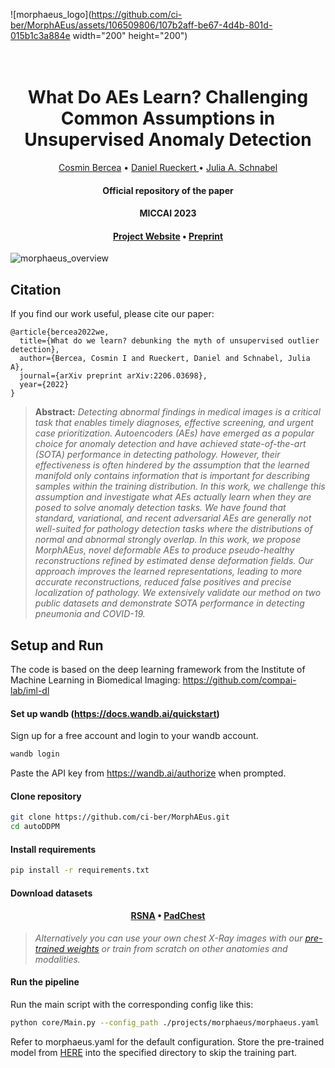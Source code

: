 ![morphaeus_logo](https://github.com/ci-ber/MorphAEus/assets/106509806/107b2aff-be67-4d4b-801d-015b1c3a884e width="200" height="200")

<h1 align="center">
  <br>
What Do AEs Learn? Challenging Common Assumptions in Unsupervised Anomaly Detection
  <br>
</h1>
</h1>
  <p align="center">
    <a href="https://ci.bercea.net">Cosmin Bercea</a> •
    <a href="https://aim-lab.io/author/daniel-ruckert/">Daniel Rueckert </a> •
    <a href="https://compai-lab.github.io/author/julia-a.-schnabel/">Julia A. Schnabel </a>
  </p>
<h4 align="center">Official repository of the paper</h4>
<h4 align="center">MICCAI 2023</h4>
<h4 align="center"><a href="https://ci.bercea.net/project/morphaeus/">Project Website</a> • <a href="https://arxiv.org/pdf/2206.03698.pdf">Preprint</a> </h4>

![morphaeus_overview](https://github.com/ci-ber/MorphAEus/assets/106509806/9265fb3b-6d69-4f8b-ad73-4ff65f2a1813)


## Citation

If you find our work useful, please cite our paper:
```
@article{bercea2022we,
  title={What do we learn? debunking the myth of unsupervised outlier detection},
  author={Bercea, Cosmin I and Rueckert, Daniel and Schnabel, Julia A},
  journal={arXiv preprint arXiv:2206.03698},
  year={2022}
}
```

> **Abstract:** *Detecting abnormal findings in medical images is a critical task that enables timely diagnoses, effective screening, and urgent case prioritization. Autoencoders (AEs) have emerged as a popular choice for anomaly detection and have achieved state-of-the-art (SOTA) performance in detecting pathology. However, their effectiveness is often hindered by the assumption that the learned manifold only contains information that is important for describing samples within the training distribution. In this work, we challenge this assumption and investigate what AEs actually learn when they are posed to solve anomaly detection tasks. We have found that standard, variational, and recent adversarial AEs are generally not well-suited for pathology detection tasks where the distributions of normal and abnormal strongly overlap. In this work, we propose MorphAEus, novel deformable AEs to produce pseudo-healthy reconstructions refined by estimated dense deformation fields. Our approach improves the learned representations, leading to more accurate reconstructions, reduced false positives and precise localization of pathology. We extensively validate our method on two public datasets and demonstrate SOTA performance in detecting pneumonia and COVID-19.*


## Setup and Run

The code is based on the deep learning framework from the Institute of Machine Learning in Biomedical Imaging: https://github.com/compai-lab/iml-dl

#### Set up wandb (https://docs.wandb.ai/quickstart)

Sign up for a free account and login to your wandb account.
```bash
wandb login
```
Paste the API key from https://wandb.ai/authorize when prompted.

#### Clone repository

```bash
git clone https://github.com/ci-ber/MorphAEus.git
cd autoDDPM
```

#### Install requirements

```bash
pip install -r requirements.txt
```

#### Download datasets 

<h4 align="center"><a href="https://www.rsna.org/education/ai-resources-and-training/ai-image-challenge/rsna-pneumonia-detection-challenge-2018">RSNA</a> • <a href="https://bimcv.cipf.es/bimcv-projects/padchest/">PadChest</a> </h4>

> *Alternatively you can use your own chest X-Ray images with our <a href=""> pre-trained weights</a> or train from scratch on other anatomies and modalities.*


#### Run the pipeline

Run the main script with the corresponding config like this:

```bash
python core/Main.py --config_path ./projects/morphaeus/morphaeus.yaml
```

Refer to morphaeus.yaml for the default configuration. Store the pre-trained model from <a href=""> HERE</a> into the specified directory to skip the training part.







